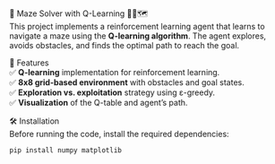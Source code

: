 🧠 Maze Solver with Q-Learning 🎯🔀🗺️  
This project implements a reinforcement learning agent that learns to navigate a maze using the **Q-learning algorithm**. The agent explores, avoids obstacles, and finds the optimal path to reach the goal.

🚀 Features  
✅ **Q-learning** implementation for reinforcement learning.  
✅ **8x8 grid-based environment** with obstacles and goal states.  
✅ **Exploration vs. exploitation** strategy using ε-greedy.  
✅ **Visualization** of the Q-table and agent’s path.  

🛠️ Installation  
Before running the code, install the required dependencies:  

```bash
pip install numpy matplotlib
